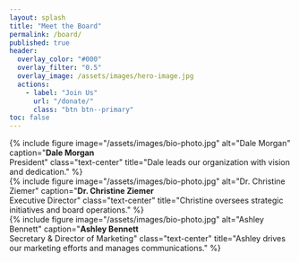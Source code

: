 ```yaml
---
layout: splash
title: "Meet the Board"
permalink: /board/
published: true
header:
  overlay_color: "#000"
  overlay_filter: "0.5"
  overlay_image: /assets/images/hero-image.jpg
  actions:
    - label: "Join Us"
      url: "/donate/"
      class: "btn btn--primary"
toc: false
---
```


<div class="row row--equal">
  <div class="col-4">
    {% include figure
      image="/assets/images/bio-photo.jpg"
      alt="Dale Morgan"
      caption="<strong>Dale Morgan</strong><br>President"
      class="text-center"
      title="Dale leads our organization with vision and dedication."
    %}
  </div>

  <div class="col-4">
    {% include figure
      image="/assets/images/bio-photo.jpg"
      alt="Dr. Christine Ziemer"
      caption="<strong>Dr. Christine Ziemer</strong><br>Executive Director"
      class="text-center"
      title="Christine oversees strategic initiatives and board operations."
    %}
  </div>

  <div class="col-4">
    {% include figure
      image="/assets/images/bio-photo.jpg"
      alt="Ashley Bennett"
      caption="<strong>Ashley Bennett</strong><br>Secretary & Director of Marketing"
      class="text-center"
      title="Ashley drives our marketing efforts and manages communications."
    %}
  </div>
